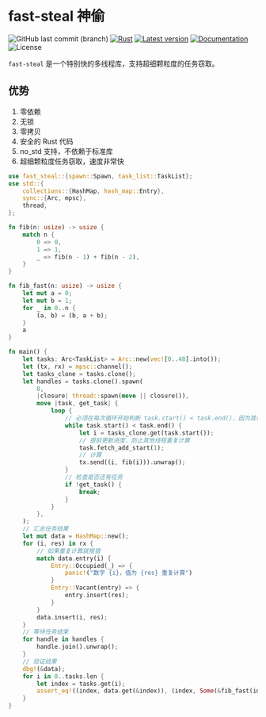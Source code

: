 # fast-steal 神偷

![GitHub last commit (branch)](https://img.shields.io/github/last-commit/share121/fast-steal/master)
[![Rust](https://github.com/share121/fast-steal/workflows/Test/badge.svg)](https://github.com/share121/fast-steal/actions)
[![Latest version](https://img.shields.io/crates/v/fast-steal.svg)](https://crates.io/crates/fast-steal)
[![Documentation](https://docs.rs/fast-steal/badge.svg)](https://docs.rs/fast-steal)
![License](https://img.shields.io/crates/l/fast-steal.svg)

`fast-steal` 是一个特别快的多线程库，支持超细颗粒度的任务窃取。

## 优势

1. 零依赖
2. 无锁
3. 零拷贝
4. 安全的 Rust 代码
5. no_std 支持，不依赖于标准库
6. 超细颗粒度任务窃取，速度非常快

```rust
use fast_steal::{spawn::Spawn, task_list::TaskList};
use std::{
    collections::{HashMap, hash_map::Entry},
    sync::{Arc, mpsc},
    thread,
};

fn fib(n: usize) -> usize {
    match n {
        0 => 0,
        1 => 1,
        _ => fib(n - 1) + fib(n - 2),
    }
}

fn fib_fast(n: usize) -> usize {
    let mut a = 0;
    let mut b = 1;
    for _ in 0..n {
        (a, b) = (b, a + b);
    }
    a
}

fn main() {
    let tasks: Arc<TaskList> = Arc::new(vec![0..48].into());
    let (tx, rx) = mpsc::channel();
    let tasks_clone = tasks.clone();
    let handles = tasks.clone().spawn(
        8,
        |closure| thread::spawn(move || closure()),
        move |task, get_task| {
            loop {
                // 必须在每次循环开始判断 task.start() < task.end()，因为其他线程可能会修改 task
                while task.start() < task.end() {
                    let i = tasks_clone.get(task.start());
                    // 提前更新进度，防止其他线程重复计算
                    task.fetch_add_start(1);
                    // 计算
                    tx.send((i, fib(i))).unwrap();
                }
                // 检查是否还有任务
                if !get_task() {
                    break;
                }
            }
        },
    );
    // 汇总任务结果
    let mut data = HashMap::new();
    for (i, res) in rx {
        // 如果重复计算就报错
        match data.entry(i) {
            Entry::Occupied(_) => {
                panic!("数字 {i}，值为 {res} 重复计算")
            }
            Entry::Vacant(entry) => {
                entry.insert(res);
            }
        }
        data.insert(i, res);
    }
    // 等待任务结束
    for handle in handles {
        handle.join().unwrap();
    }
    // 验证结果
    dbg!(&data);
    for i in 0..tasks.len {
        let index = tasks.get(i);
        assert_eq!((index, data.get(&index)), (index, Some(&fib_fast(index))));
    }
}
```
